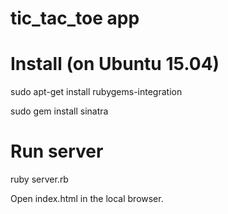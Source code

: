 # tic_tac_toe app

Install (on Ubuntu 15.04)
=========================
sudo apt-get install rubygems-integration

sudo gem install sinatra

Run server
==========
ruby server.rb

Open index.html in the local browser.
